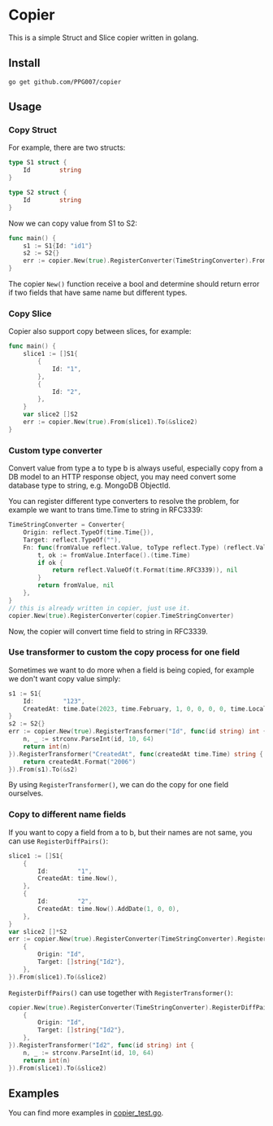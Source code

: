# Copier

This is a simple Struct and Slice copier written in golang.

## Install

```shell
go get github.com/PPG007/copier
```

## Usage

### Copy Struct

For example, there are two structs:

```go
type S1 struct {
	Id        string
}

type S2 struct {
	Id        string
}
```

Now we can copy value from S1 to S2:

```go
func main() {
	s1 := S1{Id: "id1"}
	s2 := S2{}
	err := copier.New(true).RegisterConverter(TimeStringConverter).From(s1).To(&s2)
}
```

The copier `New()` function receive a bool and determine should return error if two fields that have same name but different types.

### Copy Slice

Copier also support copy between slices, for example: 

```go
func main() {
    slice1 := []S1{
        {
            Id: "1",
        },
        {
            Id: "2",
        },
    }
    var slice2 []S2
    err := copier.New(true).From(slice1).To(&slice2)
}
```

### Custom type converter

Convert value from type a to type b is always useful, especially copy from a DB model to an HTTP response object, you may need convert some database type to string, e.g. MongoDB ObjectId.

You can register different type converters to resolve the problem, for example we want to trans time.Time to string in RFC3339:

```go
TimeStringConverter = Converter{
    Origin: reflect.TypeOf(time.Time{}),
    Target: reflect.TypeOf(""),
    Fn: func(fromValue reflect.Value, toType reflect.Type) (reflect.Value, error) {
        t, ok := fromValue.Interface().(time.Time)
        if ok {
            return reflect.ValueOf(t.Format(time.RFC3339)), nil
        }
        return fromValue, nil
    },
}
// this is already written in copier, just use it.
copier.New(true).RegisterConverter(copier.TimeStringConverter)
```

Now, the copier will convert time field to string in RFC3339.

### Use transformer to custom the copy process for one field

Sometimes we want to do more when a field is being copied, for example we don't want copy value simply:

```go
s1 := S1{
    Id:        "123",
    CreatedAt: time.Date(2023, time.February, 1, 0, 0, 0, 0, time.Local),
}
s2 := S2{}
err := copier.New(true).RegisterTransformer("Id", func(id string) int {
    n, _ := strconv.ParseInt(id, 10, 64)
    return int(n)
}).RegisterTransformer("CreatedAt", func(createdAt time.Time) string {
    return createdAt.Format("2006")
}).From(s1).To(&s2)
```

By using `RegisterTransformer()`, we can do the copy for one field ourselves.

### Copy to different name fields

If you want to copy a field from a to b, but their names are not same, you can use `RegisterDiffPairs()`:

```go
slice1 := []S1{
    {
        Id:        "1",
        CreatedAt: time.Now(),
    },
    {
        Id:        "2",
        CreatedAt: time.Now().AddDate(1, 0, 0),
    },
}
var slice2 []*S2
err := copier.New(true).RegisterConverter(TimeStringConverter).RegisterDiffPairs([]copier.DiffPair{
    {
        Origin: "Id",
        Target: []string{"Id2"},
    },
}).From(slice1).To(&slice2)
```

`RegisterDiffPairs()` can use together with `RegisterTransformer()`:

```go
copier.New(true).RegisterConverter(TimeStringConverter).RegisterDiffPairs([]copier.DiffPair{
    {
        Origin: "Id",
        Target: []string{"Id2"},
    },
}).RegisterTransformer("Id2", func(id string) int {
    n, _ := strconv.ParseInt(id, 10, 64)
    return int(n)
}).From(slice1).To(&slice2)
```

## Examples

You can find more examples in [copier_test.go](./copier_test.go).

